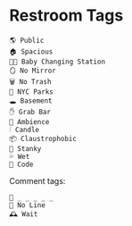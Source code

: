 # Restroom Tags

```
🌎 Public
🏠 Spacious
👶🏼 Baby Changing Station
🪞 No Mirror
🗑 No Trash
🍁 NYC Parks
🕳 Basement
✋ Grab Bar
🔮 Ambience
🕯 Candle
📦 Claustrophobic
🤮 Stanky
💦 Wet
🔐 Code
```

Comment tags:

```
🔐 _ _ _ _ _ 
💨 No Line
🕰 Wait
```
